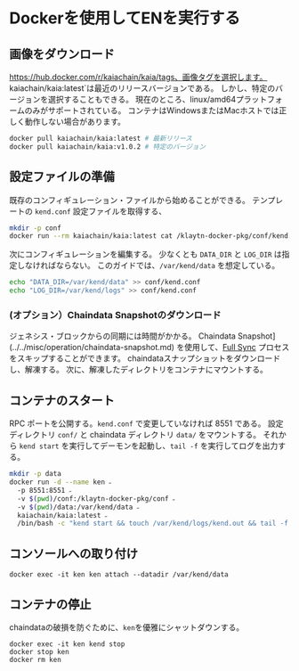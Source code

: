 # Dockerを使用してENを実行する

## 画像をダウンロード

https://hub.docker.com/r/kaiachain/kaia/tags、画像タグを選択します。 kaiachain/kaia:latest\`は最近のリリースバージョンである。 しかし、特定のバージョンを選択することもできる。 現在のところ、linux/amd64プラットフォームのみがサポートされている。 コンテナはWindowsまたはMacホストでは正しく動作しない場合があります。

```sh
docker pull kaiachain/kaia:latest # 最新リリース
docker pull kaiachain/kaia:v1.0.2 # 特定のバージョン
```

## 設定ファイルの準備

既存のコンフィギュレーション・ファイルから始めることができる。 テンプレートの `kend.conf` 設定ファイルを取得する、

```sh
mkdir -p conf
docker run --rm kaiachain/kaia:latest cat /klaytn-docker-pkg/conf/kend.conf > conf/kend.conf
```

次にコンフィギュレーションを編集する。 少なくとも `DATA_DIR` と `LOG_DIR` は指定しなければならない。 このガイドでは、`/var/kend/data` を想定している。

```sh
echo "DATA_DIR=/var/kend/data" >> conf/kend.conf
echo "LOG_DIR=/var/kend/logs" >> conf/kend.conf
```

### (オプション）Chaindata Snapshotのダウンロード

ジェネシス・ブロックからの同期には時間がかかる。 Chaindata Snapshot](../../misc/operation/chaindata-snapshot.md) を使用して、[Full Sync](../../learn/storage/block-sync.md#full-sync) プロセスをスキップすることができます。 chaindataスナップショットをダウンロードし、解凍する。 次に、解凍したディレクトリをコンテナにマウントする。

## コンテナのスタート

RPC ポートを公開する。`kend.conf` で変更していなければ 8551 である。 設定ディレクトリ `conf/` と chaindata ディレクトリ `data/` をマウントする。 それから `kend start` を実行してデーモンを起動し、`tail -f` を実行してログを出力する。

```sh
mkdir -p data
docker run -d --name ken ˶
  -p 8551:8551 ˶
  -v $(pwd)/conf:/klaytn-docker-pkg/conf ˶
  -v $(pwd)/data:/var/kend/data ˶
  kaiachain/kaia:latest ˶
  /bin/bash -c "kend start && touch /var/kend/logs/kend.out && tail -f /var/kend/logs/kend.out"
```

## コンソールへの取り付け

```
docker exec -it ken ken attach --datadir /var/kend/data
```

## コンテナの停止

chaindataの破損を防ぐために、`ken`を優雅にシャットダウンする。

```
docker exec -it ken kend stop
docker stop ken
docker rm ken
```
